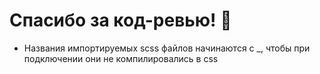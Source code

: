 # Спасибо за код-ревью! 🙂
* Названия импортируемых scss файлов начинаются с _, чтобы при подключении они не компилировались в css